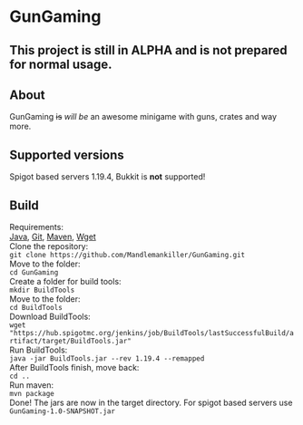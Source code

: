 # GunGaming
## This project is still in ALPHA and is not prepared for normal usage.
## About
GunGaming ~~is~~ *will be* an awesome minigame with guns, crates and way more.
## Supported versions
Spigot based servers 1.19.4, Bukkit is **not** supported!
## Build
Requirements: <br>
[Java](https://java.com), [Git](https://git-scm.com/), [Maven](https://maven.apache.org/), [Wget](https://www.gnu.org/software/wget/)<br>
Clone the repository:<br>
```git clone https://github.com/Mandlemankiller/GunGaming.git``` <br>
Move to the folder:<br>
```cd GunGaming``` <br>
Create a folder for build tools:<br>
```mkdir BuildTools``` <br>
Move to the folder:<br>
```cd BuildTools``` <br>
Download BuildTools:<br>
```wget "https://hub.spigotmc.org/jenkins/job/BuildTools/lastSuccessfulBuild/artifact/target/BuildTools.jar"``` <br>
Run BuildTools: <br>
```java -jar BuildTools.jar --rev 1.19.4 --remapped``` <br>
After BuildTools finish, move back: <br>
```cd ..``` <br>
Run maven: <br>
```mvn package``` <br>
Done! The jars are now in the target directory. For spigot based servers use ```GunGaming-1.0-SNAPSHOT.jar```